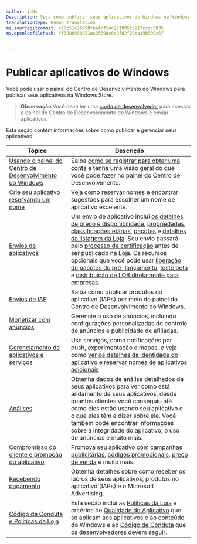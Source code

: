 ```yaml
---
author: jnHs
Description: Veja como publicar seus aplicativos do Windows na Windows Store.
translationtype: Human Translation
ms.sourcegitcommit: c13c51c26998fba4bf54c221905fc917ccac3035
ms.openlocfilehash: ff3988998951ae8569dc6d8fd2f28ba19b509c6f


---
```


# Publicar aplicativos do Windows

Você pode usar o painel do Centro de Desenvolvimento do Windows para publicar seus aplicativos na Windows Store. 

> **Observação** Você deve ter uma [conta de desenvolvedor](http://go.microsoft.com/fwlink/p/?LinkId=615100) para acessar o painel do Centro de Desenvolvimento do Windows e enviar aplicativos.

Esta seção contém informações sobre como publicar e gerenciar seus aplicativos.

| **Tópico** | **Descrição** |
|-----------|-----------------|
| [Usando o painel do Centro de Desenvolvimento do Windows](using-the-windows-dev-center-dashboard.md) | Saiba [como se registrar para obter uma conta](opening-a-developer-account.md) e tenha uma visão geral do que você pode fazer no painel do Centro de Desenvolvimento. |
| [Crie seu aplicativo reservando um nome](create-your-app-by-reserving-a-name.md) | Veja como reservar nomes e encontrar sugestões para escolher um nome de aplicativo excelente. |
| [Envios de aplicativos](app-submissions.md) | Um envio de aplicativo inclui [os detalhes de preço e disponibilidade](set-app-pricing-and-availability.md), [propriedades](enter-app-properties.md), [classificações etárias](age-ratings.md), [pacotes](upload-app-packages.md) e [detalhes da listagem da Loja](create-app-descriptions.md). Seu envio passará pelo [processo de certificação](the-app-certification-process.md) antes de ser publicado na Loja. Os recursos opcionais que você pode usar [liberação de pacotes de pré-lançamento](package-flights.md), [teste beta](beta-testing-and-targeted-distribution.md) e [distribuição de LOB diretamente para empresas](distribute-lob-apps-to-enterprises.md). |
| [Envios de IAP](iap-submissions.md) | Saiba como publicar produtos no aplicativo (IAPs) por meio do painel do Centro de Desenvolvimento do Windows. |
| [Monetizar com anúncios](monetize-with-ads.md) | Gerencie o uso de anúncios, incluindo configurações personalizadas de controle de anúncios e publicidade de afiliadas. |
| [Gerenciamento de aplicativos e serviços](app-management-and-services.md) | Use serviços, como notificações por push, experimentação e mapas, e veja como [ver os detalhes da identidade do aplicativo](view-app-identity-details.md) e [reservar nomes de aplicativos adicionais](manage-app-names.md) |
| [Análises](analytics.md) | Obtenha dados de análise detalhados de seus aplicativos para ver como está andamento de seus aplicativos, desde quantos clientes você conseguiu até como eles estão usando seu aplicativo e o que eles têm a dizer sobre ele. Você também pode encontrar informações sobre a integridade do aplicativo, o uso de anúncios e muito mais. |
| [Compromisso do cliente e promoção do aplicativo](app-promotion-and-customer-engagement.md) | Promova seu aplicativo com [campanhas publicitárias](create-an-ad-campaign-for-your-app.md), [códigos promocionais](generate-promotional-codes.md), [preço de venda](put-apps-and-iaps-on-sale.md) e muito mais. 
| [Recebendo pagamento](getting-paid-apps.md) | Obtenha detalhes sobre como receber os lucros de seus aplicativos, produtos no aplicativo (IAPs) e o Microsoft Advertising. |
| [Código de Conduta e Políticas da Loja](https://msdn.microsoft.com/library/windows/apps/dn764939.aspx) | Esta seção inclui as [Políticas da Loja](https://msdn.microsoft.com/library/windows/apps/dn764944.aspx) e critérios de [Qualidade do Aplicativo](https://msdn.microsoft.com/library/windows/apps/mt652261.aspx) que se aplicam aos aplicativos e ao conteúdo do Windows e ao [Código de Conduta](https://msdn.microsoft.com/library/windows/apps/dn764941.aspx) que os desenvolvedores devem seguir. |
 



<!--HONumber=Jun16_HO4-->


